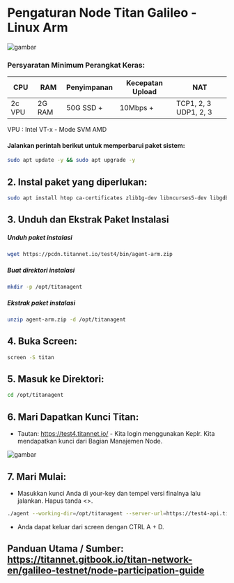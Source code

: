 # Pengaturan Node Titan Galileo - Linux Arm

![gambar](https://github.com/user-attachments/assets/4c227290-b685-40f1-ae70-fe8524f85e3a)

### Persyaratan Minimum Perangkat Keras:

| CPU      | RAM     | Penyimpanan | Kecepatan Upload | NAT                |
|----------|---------|-----------|--------------|--------------------|
| 2c VPU   | 2G RAM  | 50G SSD + | 10Mbps +     | TCP1, 2, 3 UDP1, 2, 3 |

VPU : Intel VT-x - Mode SVM AMD


#### Jalankan perintah berikut untuk memperbarui paket sistem:

```bash
sudo apt update -y && sudo apt upgrade -y
```
## 2. Instal paket yang diperlukan:

```bash
sudo apt install htop ca-certificates zlib1g-dev libncurses5-dev libgdbm-dev libnss3-dev tmux iptables curl nvme-cli git wget make jq libleveldb-dev build-essential pkg-config ncdu tar clang bsdmainutils lsb-release libssl-dev libreadline-dev libffi-dev jq gcc screen unzip lz4 -y
```

## 3. Unduh dan Ekstrak Paket Instalasi

##### Unduh paket instalasi

```bash
wget https://pcdn.titannet.io/test4/bin/agent-arm.zip
```

##### Buat direktori instalasi

```bash
mkdir -p /opt/titanagent
```
##### Ekstrak paket instalasi

```bash
unzip agent-arm.zip -d /opt/titanagent
```

## 4. Buka Screen: 

```bash
screen -S titan
```

## 5. Masuk ke Direktori: 

```bash
cd /opt/titanagent
```

## 6. Mari Dapatkan Kunci Titan: 

- Tautan: https://test4.titannet.io/ - Kita login menggunakan Keplr. Kita mendapatkan kunci dari Bagian Manajemen Node.

![gambar](https://github.com/user-attachments/assets/1e2864ef-ba38-43a1-800d-37093b3b5f73)

## 7. Mari Mulai: 

- Masukkan kunci Anda di your-key dan tempel versi finalnya lalu jalankan. Hapus tanda <>.

```bash
./agent --working-dir=/opt/titanagent --server-url=https://test4-api.titannet.io --key=<kunci-anda>
```

- Anda dapat keluar dari screen dengan CTRL A + D.

## Panduan Utama / Sumber: https://titannet.gitbook.io/titan-network-en/galileo-testnet/node-participation-guide

